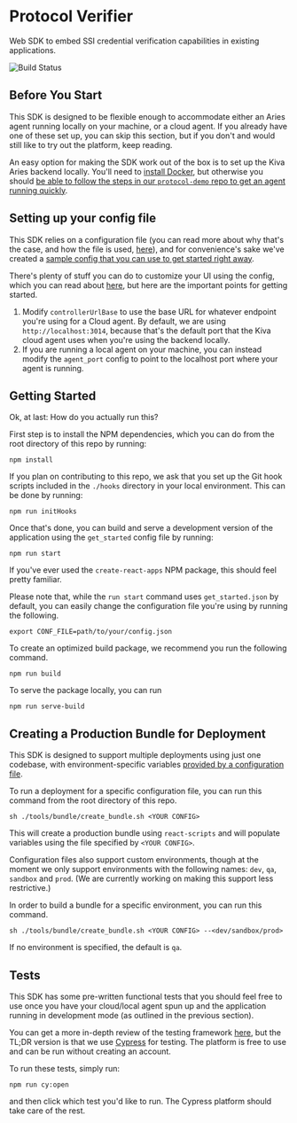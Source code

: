 # Protocol Verifier
Web SDK to embed SSI credential verification capabilities in existing applications.

![Build Status](https://github.com/kiva/protocol-sdk-verifier/workflows/build-main/badge.svg)

## Before You Start

This SDK is designed to be flexible enough to accommodate either an Aries agent running locally on your machine, or a cloud agent. If you already have one of these set up, you can skip this section, but if you don't and would still like to try out the platform, keep reading.

An easy option for making the SDK work out of the box is to set up the Kiva Aries backend locally. You'll need to [install Docker](https://docs.docker.com/get-docker/), but otherwise you should [be able to follow the steps in our `protocol-demo` repo to get an agent running quickly](https://github.com/kiva/protocol-demo#working-with-protocol-using-aries).

## Setting up your config file

This SDK relies on a configuration file (you can read more about why that's the case, and how the file is used, [here](https://github.com/kiva/protocol-sdk-verifier/tree/master/config)), and for convenience's sake we've created a [sample config that you can use to get started right away](https://github.com/kiva/protocol-sdk-verifier/tree/master/config/get_started.json).

There's plenty of stuff you can do to customize your UI using the config, which you can read about [here](https://github.com/kiva/protocol-sdk-verifier/tree/master/config), but here are the important points for getting started.

1. Modify `controllerUrlBase` to use the base URL for whatever endpoint you're using for a Cloud agent. By default, we are using `http://localhost:3014`, because that's the default port that the Kiva cloud agent uses when you're using the backend locally.
2. If you are running a local agent on your machine, you can instead modify the `agent_port` config to point to the localhost port where your agent is running.

## Getting Started

Ok, at last: How do you actually run this?

First step is to install the NPM dependencies, which you can do from the root directory of this repo by running:

```
npm install
```

If you plan on contributing to this repo, we ask that you set up the Git hook scripts included in the `./hooks` directory in your local environment. This can be done by running:

```
npm run initHooks
```

Once that's done, you can build and serve a development version of the application using the `get_started` config file by running:

```
npm run start
```

If you've ever used the `create-react-apps` NPM package, this should feel pretty familiar.

Please note that, while the `run start` command uses `get_started.json` by default, you can easily change the configuration file you're using by running the following.

```
export CONF_FILE=path/to/your/config.json
```

To create an optimized build package, we recommend you run the following command.

```
npm run build
```

To serve the package locally, you can run

```
npm run serve-build
```

## Creating a Production Bundle for Deployment

This SDK is designed to support multiple deployments using just one codebase, with environment-specific variables [provided by a configuration file](https://github.com/kiva/protocol-sdk-verifier/tree/master/config).

To run a deployment for a specific configuration file, you can run this command from the root directory of this repo.

```
sh ./tools/bundle/create_bundle.sh <YOUR CONFIG>
```

This will create a production bundle using `react-scripts` and will populate variables using the file specified by `<YOUR CONFIG>`.

Configuration files also support custom environments, though at the moment we only support environments with the following names: `dev`, `qa`, `sandbox` and `prod`. (We are currently working on making this support less restrictive.)

In order to build a bundle for a specific environment, you can run this command.

```
sh ./tools/bundle/create_bundle.sh <YOUR CONFIG> --<dev/sandbox/prod>
```

If no environment is specified, the default is `qa`.

## Tests

This SDK has some pre-written functional tests that you should feel free to use once you have your cloud/local agent spun up and the application running in development mode (as outlined in the previous section).

You can get a more in-depth review of the testing framework [here](https://github.com/kiva/protocol-sdk-verifier/tree/master/test), but the TL;DR version is that we use [Cypress](https://docs.cypress.io/guides/overview/why-cypress.html) for testing. The platform is free to use and can be run without creating an account.

To run these tests, simply run:

```
npm run cy:open
```

and then click which test you'd like to run. The Cypress platform should take care of the rest.
